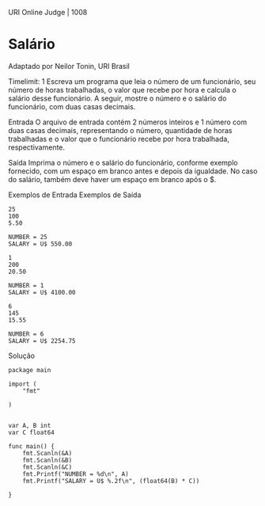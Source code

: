 URI Online Judge | 1008
# Salário
Adaptado por Neilor Tonin, URI  Brasil

Timelimit: 1
Escreva um programa que leia o número de um funcionário, seu número de horas trabalhadas, o valor que recebe por hora e calcula o salário desse funcionário. A seguir, mostre o número e o salário do funcionário, com duas casas decimais.

Entrada
O arquivo de entrada contém 2 números inteiros e 1 número com duas casas decimais, representando o número, quantidade de horas trabalhadas e o valor que o funcionário recebe por hora trabalhada, respectivamente.

Saída
Imprima o número e o salário do funcionário, conforme exemplo fornecido, com um espaço em branco antes e depois da igualdade. No caso do salário, também deve haver um espaço em branco após o $.

Exemplos de Entrada	Exemplos de Saída
```
25
100
5.50
```
```
NUMBER = 25
SALARY = U$ 550.00
```
```
1
200
20.50
```
```
NUMBER = 1
SALARY = U$ 4100.00
```
```
6
145
15.55
```
```
NUMBER = 6
SALARY = U$ 2254.75
```

Solução
```golang
package main

import (
	"fmt"

)


var A, B int
var C float64
 
func main() {
	fmt.Scanln(&A)
	fmt.Scanln(&B)
	fmt.Scanln(&C)
	fmt.Printf("NUMBER = %d\n", A)
	fmt.Printf("SALARY = U$ %.2f\n", (float64(B) * C))
	
}

```